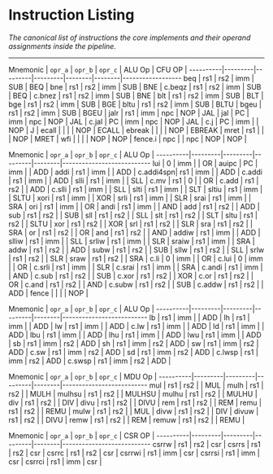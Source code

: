 
# Instruction Listing

*The canonical list of instructions the core implements and their
operand assignments inside the pipeline.*

---

Mnemonic  | `opr_a` | `opr_b` | `opr_c` | ALU Op | CFU OP |
----------|---------|---------|---------|--------|--------|------------------
beq       | rs1     | rs2     | imm     | SUB    | BEQ    |
bne       | rs1     | rs2     | imm     | SUB    | BNE    |
c.beqz    | rs1     | rs2     | imm     | SUB    | BEQ    |
c.bnez    | rs1     | rs2     | imm     | SUB    | BNE    |
blt       | rs1     | rs2     | imm     | SUB    | BLT    |
bge       | rs1     | rs2     | imm     | SUB    | BGE    |
bltu      | rs1     | rs2     | imm     | SUB    | BLTU   |
bgeu      | rs1     | rs2     | imm     | SUB    | BGEU   |
jalr      | rs1     | imm     | npc     | NOP    | JAL    |
jal       | PC      | imm     | npc     | NOP    | JAL    |
c.jal     | PC      | imm     | npc     | NOP    | JAL    |
c.j       | PC      | imm     |         | NOP    | J      |
ecall     |         |         |         | NOP    | ECALL  |
ebreak    |         |         |         | NOP    | EBREAK |
mret      | rs1     |         |         | NOP    | MRET   |
wfi       |         |         |         | NOP    | NOP    |
fence.i   | npc     |         | npc     | NOP    | NOP    |

Mnemonic  | `opr_a` | `opr_b` | `opr_c` | ALU Op |
----------|---------|---------|---------|--------|---------------------------
lui       | 0       | imm     |         | OR     |
auipc     | PC      | imm     |         | ADD    |
addi      | rs1     | imm     |         | ADD    |
c.addi4spn| rs1     | imm     |         | ADD    |
c.addi    | rs1     | imm     |         | ADD    |
slli      | rs1     | imm     |         | SLL    |
c.mv      | rs1     | 0       |         | OR     |
c.add     | rs1     | rs2     |         | ADD    |
c.slli    | rs1     | imm     |         | SLL    |
slti      | rs1     | imm     |         | SLT    |
sltiu     | rs1     | imm     |         | SLTU   |
xori      | rs1     | imm     |         | XOR    |
srli      | rs1     | imm     |         | SLR    |
srai      | rs1     | imm     |         | SRA    |
ori       | rs1     | imm     |         | OR     |
andi      | rs1     | imm     |         | AND    |
add       | rs1     | rs2     |         | ADD    |
sub       | rs1     | rs2     |         | SUB    |
sll       | rs1     | rs2     |         | SLL    |
slt       | rs1     | rs2     |         | SLT    |
sltu      | rs1     | rs2     |         | SLTU   |
xor       | rs1     | rs2     |         | XOR    |
srl       | rs1     | rs2     |         | SLR    |
sra       | rs1     | rs2     |         | SRA    |
or        | rs1     | rs2     |         | OR     |
and       | rs1     | rs2     |         | AND    |
addiw     | rs1     | imm     |         | ADD    |
slliw     | rs1     | imm     |         | SLL    |
srliw     | rs1     | imm     |         | SLR    |
sraiw     | rs1     | imm     |         | SRA    |
addw      | rs1     | rs2     |         | ADD    |
subw      | rs1     | rs2     |         | SUB    |
sllw      | rs1     | rs2     |         | SLL    |
srlw      | rs1     | rs2     |         | SLR    |
sraw      | rs1     | rs2     |         | SRA    |
c.li      |   0     | imm     |         | OR     |
c.lui     |   0     | imm     |         | OR     |
c.srli    | rs1     | imm     |         | SLR    |
c.srai    | rs1     | imm     |         | SRA    |
c.andi    | rs1     | imm     |         | AND    |
c.sub     | rs1     | rs2     |         | SUB    |
c.xor     | rs1     | rs2     |         | XOR    |
c.or      | rs1     | rs2     |         | OR     |
c.and     | rs1     | rs2     |         | AND    |
c.subw    | rs1     | rs2     |         | SUB    |
c.addw    | rs1     | rs2     |         | ADD    |
fence     |         |         |         | NOP    |

Mnemonic  | `opr_a` | `opr_b` | `opr_c` | ALU Op |
----------|---------|---------|---------|--------|--------------------------
lb        | rs1     | imm     |         | ADD    |
lh        | rs1     | imm     |         | ADD    |
lw        | rs1     | imm     |         | ADD    |
c.lw      | rs1     | imm     |         | ADD    |
ld        | rs1     | imm     |         | ADD    |
lbu       | rs1     | imm     |         | ADD    |
lhu       | rs1     | imm     |         | ADD    |
lwu       | rs1     | imm     |         | ADD    |
sb        | rs1     | imm     | rs2     | ADD    |
sh        | rs1     | imm     | rs2     | ADD    |
sw        | rs1     | imm     | rs2     | ADD    |
c.sw      | rs1     | imm     | rs2     | ADD    |
sd        | rs1     | imm     | rs2     | ADD    |
c.lwsp    | rs1     | imm     | rs2     | ADD    |
c.swsp    | rs1     | imm     | rs2     | ADD    |

Mnemonic  | `opr_a` | `opr_b` | `opr_c` | MDU Op |
----------|---------|---------|---------|--------|--------------------------
mul       | rs1     | rs2     |         | MUL    |
mulh      | rs1     | rs2     |         | MULH   |
mulhsu    | rs1     | rs2     |         | MULHSU |
mulhu     | rs1     | rs2     |         | MULHU  |
div       | rs1     | rs2     |         | DIV    |
divu      | rs1     | rs2     |         | DIVU   |
rem       | rs1     | rs2     |         | REM    |
remu      | rs1     | rs2     |         | REMU   |
mulw      | rs1     | rs2     |         | MUL    |
divw      | rs1     | rs2     |         | DIV    |
divuw     | rs1     | rs2     |         | DIVU   |
remw      | rs1     | rs2     |         | REM    |
remuw     | rs1     | rs2     |         | REMU   |

Mnemonic  | `opr_a` | `opr_b` | `opr_c` | CSR OP |
----------|---------|---------|---------|--------|---------------------------
csrrw     | rs1     | rs2     | csr     |
csrrs     | rs1     | rs2     | csr     |
csrrc     | rs1     | rs2     | csr     |
csrrwi    | rs1     | imm     | csr     |
csrrsi    | rs1     | imm     | csr     |
csrrci    | rs1     | imm     | csr     |

